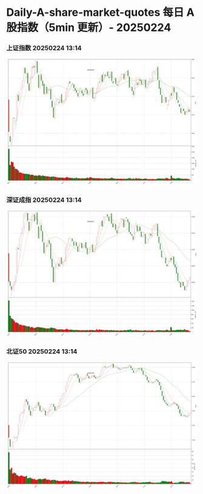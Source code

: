 
# Daily-A-share-market-quotes 每日 A 股指数（5min 更新）- 20250224

### 上证指数 20250224 13:14
![](./fig/2025/2/20250224-sh000001.png)

### 深证成指 20250224 13:14
![](./fig/2025/2/20250224-sz399001.png)

### 北证50 20250224 13:14
![](./fig/2025/2/20250224-bj899050.png)
